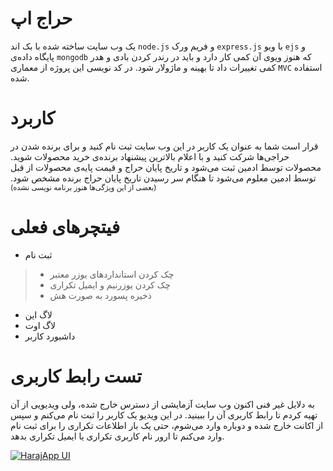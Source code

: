 # حراج اپ
یک وب سایت ساخته شده با بک اند `node.js` و فریم ورک `express.js` با ویو `ejs` و پایگاه داده‌ی `mongodb` که هنوز ویوی آن کمی کار دارد و باید در رندر کردن بادی و هدر کمی تغییرات داد تا بهینه و ماژولار شود. در کد نویسی این پروژه از معماری `MVC` استفاده شده.

# کاربرد
قرار است شما به عنوان یک کاربر در این وب سایت ثبت نام کنید و برای برنده شدن در حراجی‌ها شرکت کنید و با اعلام بالاترین پیشنهاد برنده‌ی خرید محصولات شوید. محصولات توسط ادمین ثبت می‌شود و تاریخ پایان حراج و قیمت پایه‌ی محصولات از قبل  توسط ادمین معلوم می‌شود تا هنگام سر رسیدن تاریخ پایان حراج برنده مشخص شود.
<sub> (بعضی از این ویژگی‌ها هنوز برنامه نویسی نشده) </sub>

# فیتچرهای فعلی
* ثبت نام
> * چک کردن استانداردهای یوزر معتبر
> * چک کردن یوزرنیم و ایمیل تکراری
> * ذخیره پسورد به صورت هش

* لاگ این
* لاگ اوت
* داشبورد کاربر


# تست رابط کاربری
به دلایل غیر فنی اکنون وب سایت آزمایشی از دسترس خارج شده، ولی ویدیویی از آن تهیه کردم تا رابط کاربری آن را ببینید. در این ویدیو یک کاربر را ثبت نام می‌کنم و سپس از اکانت خارج شده و دوباره وارد می‌شوم، حتی یک بار اطلاعات تکراری را برای ثبت نام وارد می‌کنم تا ارور نام کاربری تکراری یا ایمیل تکراری بدهد.

[![HarajApp UI](https://user-images.githubusercontent.com/99330644/206920715-5d79128e-426a-4f65-aba8-5fcea4ab85e6.png)](https://user-images.githubusercontent.com/99330644/206919799-b48d5b74-e2e2-4a06-b8dd-8105bf888542.webm "ui testing video")

